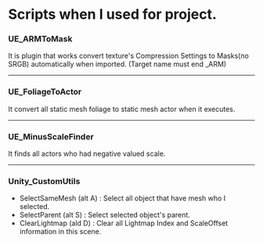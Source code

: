 # Scripts when I used for project.


### UE_ARMToMask

It is plugin that works convert texture's Compression Settings to Masks(no SRGB) automatically when imported. (Target name must end _ARM)

---

### UE_FoliageToActor

It convert all static mesh foliage to static mesh actor when it executes.

---

### UE_MinusScaleFinder

It finds all actors who had negative valued scale.

---

### Unity_CustomUtils

- SelectSameMesh (alt A) : Select all object that have mesh who I selected.
- SelectParent (alt S) : Select selected object's parent.
- ClearLightmap (ald D) : Clear all Lightmap Index and ScaleOffset information in this scene.
